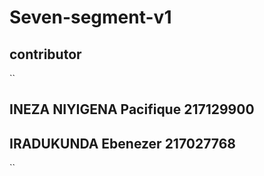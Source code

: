 # Seven-segment-v1
## contributor
``
 ## INEZA NIYIGENA Pacifique     217129900
 ## IRADUKUNDA Ebenezer          217027768
 ``
